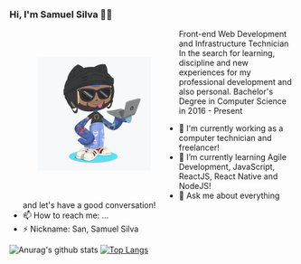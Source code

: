 ### Hi, I'm Samuel Silva 👋🏼

<img align="left" hspace="50" vspace="50" width="200" height="200" src="https://github.com/samuelscn/samuelscn/blob/master/octocat.png">

Front-end Web Development and Infrastructure Technician
In the search for learning, discipline and new experiences for my professional development and also personal.
Bachelor's Degree in Computer Science in 2016 - Present

- 🔭 I'm currently working as a computer technician and freelancer!
- 🌱 I’m currently learning Agile Development, JavaScript, ReactJS, React Native and NodeJS!
- 💬 Ask me about everything and let's have a good conversation!
- 📫 How to reach me: ...
- ⚡ Nickname: San, Samuel Silva

![Anurag's github stats](https://github-readme-stats.vercel.app/api?username=samuelscn&show_icons=true&count_private=true&layout=compact&hide=stars&include_all_commits=true&theme=default)
[![Top Langs](https://github-readme-stats.vercel.app/api/top-langs/?username=samuelscn&layout=compact)](https://github.com/anuraghazra/github-readme-stats)




